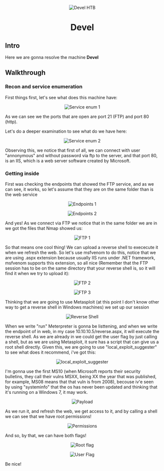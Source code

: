 <p align="center">
  <img src="https://github.com/Warrior9912/Hack-the-Box-Walkthroughs/assets/34217036/7f585141-34fa-4feb-87b2-21cdf3b46cd2" alt="Devel HTB">
</p>


<h1 align="center">Devel</h1>

<h2>Intro</h2>
<p>Here we are gonna resolve the machine <strong>Devel</strong></p>

<h2>Walkthrough</h2>

<h3>Recon and service enumeration</h3>
<p>First things first, let's see what does this machine have:</p>
<p align="center">
  <img src="https://github.com/Warrior9912/Hack-the-Box-Walkthroughs/assets/34217036/cf4710e8-a389-4994-a0f3-982bb1831514" alt="Service enum 1">
</p>

<p>As we can see we the ports that are open are port 21 (FTP) and port 80 (http).</p>

<p>Let's do a deeper examination to see what do we have here:</p>

<p align="center">
  <img src="https://github.com/Warrior9912/Hack-the-Box-Walkthroughs/assets/34217036/0286f1fd-b310-41cc-85d4-dbef54a57757" alt="Service enum 2">
</p>

<p>Observing this, we notice that first of all, we can connect with user "annonymous" and without password via ftp to the server, and that port 80, is an IIS, which is a web server software created by Microsoft.</p>

<h3>Getting inside</h3>
<p>First was checking the endpoints that showed the FTP service, and as we can see, it works, so let's assume that they are on the same folder than is the web service</p>

<p align="center">
  <img src="https://github.com/Warrior9912/Hack-the-Box-Walkthroughs/assets/34217036/88b8ca97-f2d7-4c1b-816f-c5bb701ae90e" alt="Endpoints 1">
</p>

<p align="center">
  <img src="https://github.com/Warrior9912/Hack-the-Box-Walkthroughs/assets/34217036/458d3208-39d4-490f-8529-17eae0e46b63" alt="Endpoints 2">
</p>

<p>And yes! As we connect via FTP we notice that in the same folder we are in we got the files that Nmap showed us:</p>

<p align="center">
  <img src="https://github.com/Warrior9912/Hack-the-Box-Walkthroughs/assets/34217036/64b1b231-0723-48d3-ac93-fae79b6bd82b" alt="FTP 1">
</p>

<p>So that means one cool thing! We can upload a reverse shell to exececute it when we refresh the web. So let's use msfvenom to do this, notice that we are using .aspx extension because usually IIS runs under
  .NET framework, msfvenom supports this extension, so all nice (Remember that the FTP session has to be on the same directory that your reverse shell is, so it will find it when we try to upload it):</p>

<p align="center">
  <img src="https://github.com/Warrior9912/Hack-the-Box-Walkthroughs/assets/34217036/33e73241-32d1-4dce-a36e-ff62c1f97521" alt="FTP 2">
</p>

<p align="center">
  <img src="https://github.com/Warrior9912/Hack-the-Box-Walkthroughs/assets/34217036/94523995-03c0-499c-a01b-51f80ebf18d4" alt="FTP 3">
</p>


<p>Thinking that we are going to use Metasploit (at this point I don't know other way to get a reverse shell in Windows machines) we set up our session</p>

<p align="center">
  <img src="https://github.com/Warrior9912/Hack-the-Box-Walkthroughs/assets/34217036/ce3d6e1e-e86f-4fc8-aa2e-f4ab1b937388" alt="Reverse Shell">
</p>

<p>When we write "run" Meterpreter is gonna be listtening, and when we write the endpoint of in web, in my case 10.10.10.5/reverse.aspx, it will execute the reverse shell. As we are already in we could get the user flag by just calling a shell, but as we are using Metasploit, it sure has a script that can give us a root shell directly. Given this, we are going to use "local_exploit_suggester" to see what does it recommend, i've got this: </p>

<p align="center">
  <img src="https://github.com/Warrior9912/Hack-the-Box-Walkthroughs/assets/34217036/9f6c1b00-69be-450f-9952-037a56dd173e" alt="local_exploit_suggester">
</p>

<p>I'm gonna use the first MS10 (when Microsoft reports their security bulletins, they call their vulns MSXX, being XX the year that was published, for example, MS08 means that that vuln is from 2008), becouse iv'e seen by using "systeminfo" that the os has never been updated and thinking that it's running on a Windows 7, it may work.</p>

<p align="center">
  <img src="https://github.com/Warrior9912/Hack-the-Box-Walkthroughs/assets/34217036/cda71e11-a8b4-4ec7-86ba-c1fbc50f0745" alt="Payload">
</p>

<p>As we run it, and refresh the web, we get access to it, and by calling a shell we can see that we have root permissions!</p>

<p align="center">
  <img src="https://github.com/Warrior9912/Hack-the-Box-Walkthroughs/assets/34217036/3bd7ebaa-4eb1-4f42-8f2b-111d6b34bbbf" alt="Permissions">
</p>

<p>And so, by that, we can have both flags!</p>

<p align="center">
  <img src="https://github.com/Warrior9912/Hack-the-Box-Walkthroughs/assets/34217036/5ea085d8-ff89-4f44-91ba-5d9b957018fb" alt="Root flag">
</p>

<p align="center">
  <img src="https://github.com/Warrior9912/Hack-the-Box-Walkthroughs/assets/34217036/6ff52af7-e7ba-41da-8b9f-d9df5143fe0e" alt="User Flag">
</p>

<p>Be nice!</p>
